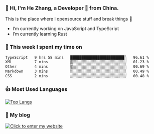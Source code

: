 ### 👋 Hi, I'm He Zhang, a Developer 🚀 from China.

This is the place where I opensource stuff and break things :rofl:

- I’m currently working on JavaScript and TypeScript
- I’m currently learning Rust

### 💪 This week I spent my time on 
<!--START_SECTION:waka-->

```txt
TypeScript   9 hrs 58 mins   ████████████████████████░   96.61 %
XML          7 mins          ▒░░░░░░░░░░░░░░░░░░░░░░░░   01.23 %
Other        4 mins          ▒░░░░░░░░░░░░░░░░░░░░░░░░   00.69 %
Markdown     3 mins          ░░░░░░░░░░░░░░░░░░░░░░░░░   00.49 %
CSS          2 mins          ░░░░░░░░░░░░░░░░░░░░░░░░░   00.48 %
```

<!--END_SECTION:waka-->

### 👍 Most Used Languages
[![Top Langs](https://github-readme-stats.vercel.app/api/top-langs/?username=zhanghecool&layout=compact)](https://zhanghe.cool)

### 🌈 My blog 
[![Click to enter my website](https://cdn.jsdelivr.net/gh/zhanghecool/assets/images/gif/zhanghecools.gif)](https://zhanghe.cool)
